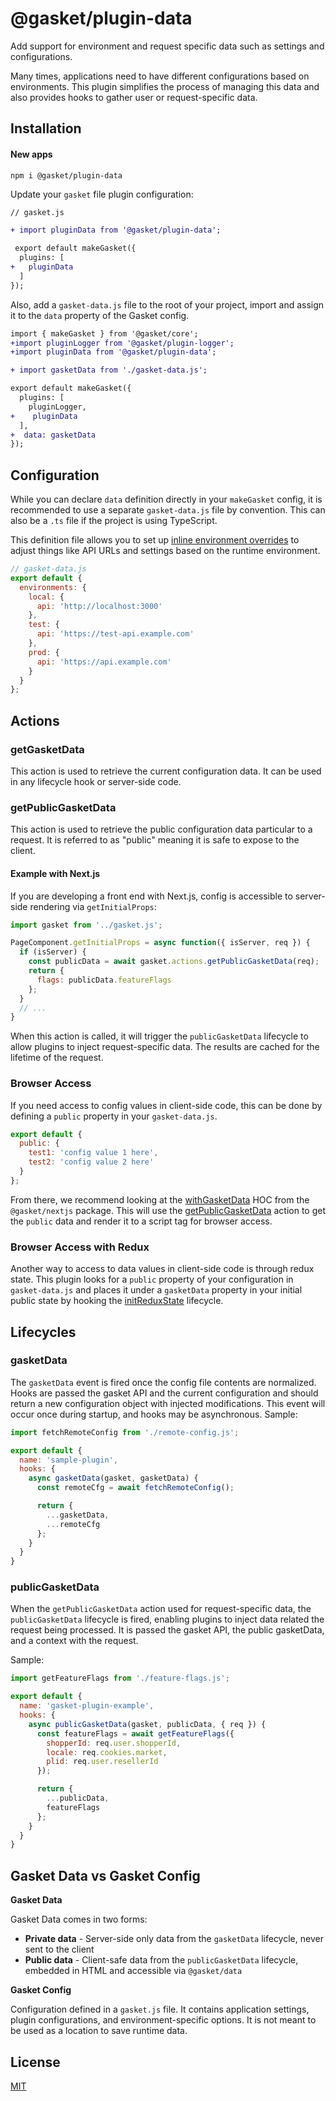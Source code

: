 # @gasket/plugin-data

Add support for environment and request specific data such as settings and
configurations.

Many times, applications need to have different configurations based on
environments.
This plugin simplifies the process of managing this data and also provides
hooks to gather user or request-specific data.

## Installation

#### New apps

```
npm i @gasket/plugin-data
```

Update your `gasket` file plugin configuration:

```diff
// gasket.js

+ import pluginData from '@gasket/plugin-data';

 export default makeGasket({
  plugins: [
+   pluginData
  ]
});
```

Also, add a `gasket-data.js` file to the root of your project, import and assign
it to the `data` property of the Gasket config.

```diff
import { makeGasket } from '@gasket/core';
+import pluginLogger from '@gasket/plugin-logger';
+import pluginData from '@gasket/plugin-data';

+ import gasketData from './gasket-data.js';

export default makeGasket({
  plugins: [
    pluginLogger,
+    pluginData
  ],
+  data: gasketData
});
```

## Configuration

While you can declare `data` definition directly in your `makeGasket` config,
it is recommended to use a separate `gasket-data.js` file by convention.
This can also be a `.ts` file if the project is using TypeScript.

This definition file allows you to set up [inline environment overrides] to
adjust things like API URLs and settings based on the runtime environment.

```js
// gasket-data.js
export default {
  environments: {
    local: {
      api: 'http://localhost:3000'
    },
    test: {
      api: 'https://test-api.example.com'
    },
    prod: {
      api: 'https://api.example.com'
    }
  }
};
```

## Actions

### getGasketData

This action is used to retrieve the current configuration data. It can be used
in any lifecycle hook or server-side code.

### getPublicGasketData

This action is used to retrieve the public configuration data particular to a
request.
It is referred to as "public" meaning it is safe to expose to the client.

#### Example with Next.js

If you are developing a front end with Next.js, config is accessible to
server-side rendering via `getInitialProps`:

```jsx
import gasket from '../gasket.js';

PageComponent.getInitialProps = async function({ isServer, req }) {
  if (isServer) {
    const publicData = await gasket.actions.getPublicGasketData(req);
    return {
      flags: publicData.featureFlags
    };
  }
  // ...
}
```

When this action is called, it will trigger the `publicGasketData` lifecycle to
allow plugins to inject request-specific data. The results are cached for the
lifetime of the request.

### Browser Access

If you need access to config values in client-side code, this can be done
by defining a `public` property in your `gasket-data.js`.

```js
export default {
  public: {
    test1: 'config value 1 here',
    test2: 'config value 2 here'
  }
};
```

From there, we recommend looking at the [withGasketData] HOC from the
`@gasket/nextjs` package. This will use the [getPublicGasketData] action to get
the `public` data and render it to a script tag for browser access.

### Browser Access with Redux

<!-- TODO: encourage users to move away from redux? -->

Another way to access to data values in client-side code is through redux state.
This plugin looks for a `public` property of your configuration in
`gasket-data.js` and places it under a `gasketData` property in your initial
public state by hooking the [initReduxState] lifecycle.

## Lifecycles

### gasketData

The `gasketData` event is fired once the config file contents are normalized.
Hooks are passed the gasket API and the current configuration and should return
a new configuration object with injected modifications. This event will occur
once during startup, and hooks may be asynchronous. Sample:

```js
import fetchRemoteConfig from './remote-config.js';

export default {
  name: 'sample-plugin',
  hooks: {
    async gasketData(gasket, gasketData) {
      const remoteCfg = await fetchRemoteConfig();

      return {
        ...gasketData,
        ...remoteCfg
      };
    }
  }
}
```

### publicGasketData

When the `getPublicGasketData` action used for request-specific data,
the `publicGasketData` lifecycle is fired, enabling plugins to inject
data related the request being processed. It is passed the
gasket API, the public gasketData, and a context with the request.

Sample:

```js
import getFeatureFlags from './feature-flags.js';

export default {
  name: 'gasket-plugin-example',
  hooks: {
    async publicGasketData(gasket, publicData, { req }) {
      const featureFlags = await getFeatureFlags({
        shopperId: req.user.shopperId,
        locale: req.cookies.market,
        plid: req.user.resellerId
      });

      return {
        ...publicData,
        featureFlags
      };
    }
  }
}
```

## Gasket Data vs Gasket Config

**Gasket Data**

Gasket Data comes in two forms:
- **Private data** - Server-side only data from the `gasketData` lifecycle, never sent to the client
- **Public data** - Client-safe data from the `publicGasketData` lifecycle, embedded in HTML and accessible via `@gasket/data`

**Gasket Config**

Configuration defined in a `gasket.js` file. It contains application settings, plugin configurations, and environment-specific options. It is not meant to be used as a location to save runtime data.

## License

[MIT](./LICENSE.md)

<!-- LINKS -->

[getPublicGasketData]: #getpublicgasketdata
[withGasketData]: /packages/gasket-nextjs/README.md#withgasketdata
[initReduxState]: /packages/gasket-plugin-redux/README.md#initreduxstate

<!-- TODO - recover configuration doc -->
[inline environment overrides]:/packages/gasket-cli/docs/configuration.md#environments
